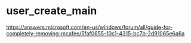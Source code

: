 # user_create_main


https://answers.microsoft.com/en-us/windows/forum/all/guide-for-completely-removing-mcafee/5faf0655-10c1-4315-bc7b-2d91065e6a6a

